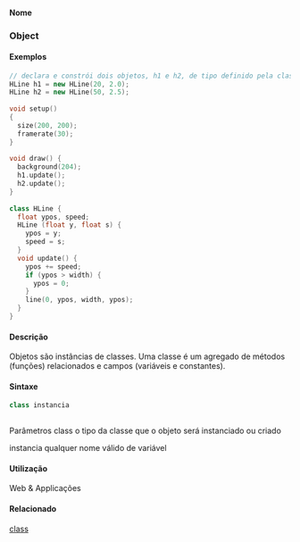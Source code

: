 
#### Nome
### Object

#### Exemplos

```pde
// declara e constrói dois objetos, h1 e h2, de tipo definido pela classe HLine
HLine h1 = new HLine(20, 2.0); 
HLine h2 = new HLine(50, 2.5); 
 
void setup() 
{ 
  size(200, 200); 
  framerate(30); 
} 
 
void draw() { 
  background(204); 
  h1.update(); 
  h2.update();  
} 
 
class HLine { 
  float ypos, speed; 
  HLine (float y, float s) {  
    ypos = y; 
    speed = s; 
  } 
  void update() { 
    ypos += speed; 
    if (ypos > width) { 
      ypos = 0; 
    } 
    line(0, ypos, width, ypos); 
  } 
} 

```



#### Descrição
Objetos são instâncias de classes. Uma
classe é um agregado de métodos (funções)
relacionados e campos (variáveis e constantes).

#### Sintaxe
```pde
class instancia
            
```
Parâmetros
class
o tipo da classe que o objeto será instanciado ou criado


instancia
qualquer nome válido de variável



#### Utilização

	
Web & Applicações

#### Relacionado
[class](class
)

